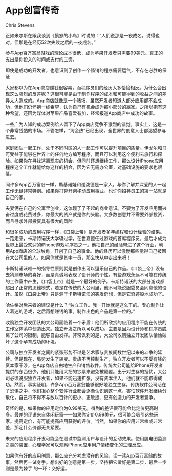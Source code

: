# App创富传奇

Chris Stevens

正如米尔斯在跟我谈到《愤怒的小鸟》时说的：“人们说那是一夜成名。说得也对，但那是在经历52次失败之后的一夜成名。”

参与App百万富翁游戏的理论成本很低，成为苹果开发者只需要99美元。真正的支出是你投入的时间或支付的工资。

即使是成功的开发者，也意识到了创作一个畅销的程序需要运气，不存在必胜的保证

大家都以为在App商店赚钱很容易，而程序员们的经历大多恰恰相反。为什么会出现这么强烈的反差呢？这很可能是由于制作程序的成本和可能得到的收益之间的差异太大造成的。App商店就像是一个赌场，虽然开发者知道大部分应用都不会成功，但他们仍怀抱一线希望，认为自己有机会成为那小部分的赢家。之所以抱有这种希望，还因为媒体对苹果产品喜爱有加，经常报道App商店中成功的故事。

一些广为人知的成功案例给人留下了App商店竞争不激烈的错觉。事实上，这是一个非常残酷的市场。不管怎样，“淘金热”已经出现，全世界的创意人士都渴望参与进去。

家庭团队一起工作、处于不同时区的人一起工作可以提升项目的质量。伊戈尔和马可受益于能够在世界上的任何地方编写程序，而且可以利用这个便利去旅行和探险。如果你在寻找逃离现实的机会，但同时还想继续工作，那么设计iPhone应用程序这个工作就能给你这样的机会，因为它无需办公室，对基础设施的要求也很低。

同许多App百万富翁一样，勒基诺娃和谢泼德是一家人。与你了解并深爱的人一起工作无疑非常特别。如果你打算开创移动应用事业，也许你招募员工的第一站就是自己的家。

夫妻俩在自己的公寓里创业，这体现了了不起的商业意识。不要为了开发应用而兴奋过度或花费过多，你最大的资产就是你的头脑。大多数创意并不需要外部投资，而且寻求外部投资具有很大的风险

和很多成功的应用程序一样，《口袋上帝》是开发者多年编程和设计经验的结果。一路走来，卡斯特诺沃大学辍过学，在世嘉担任过游戏的首席程序员，最后才成为世界上最受欢迎的iPhone游戏程序员之一。他把自己的经验带进了这个行业，利用App商店的全球触角，开创了自己的事业。他的经历可以激励那些觉得自己被困在大公司里的人，如果你就是其中一员，那么快从中走出来吧！

卡斯特诺沃唯一的指导性原则就是创作出可以逗乐自己的作品。《口袋上帝》没有去猜测市场的喜好，而是真诚地表现了设计师的个性。有些游戏永远不可能在传统的工作室中产生，《口袋上帝》就是一个最好的例子。卡斯特诺沃的大部分游戏都超出了正常的思维模式，若是在传统的大公司里，他不可能说服委员会同意他的设计。虽然《口袋上帝》只是源于卡斯特诺沃的突发奇想，但是它奇迹般地成功了。

哈佐格对后来者的建议是什么？“独立工作。我一开始就是这么干的。专心制作让人着迷的游戏，之后再想赚钱的事。制作出色的产品是第一位的。”

收购独立开发团队的大公司面临着一个矛盾：他们所欣赏的应用程序不能在传统的工作室体系中创造出来。独立开发之所以可以成功，主要是因为设计师和程序员脱离了公司的限制，能够自由发挥。非常讽刺的是，大公司收购独立开发团队恰恰破坏了这个孕育成功的环境。

公司与独立开发者之间的紧张形势不过是艺术家与贵族间数世纪以来的斗争的延续。但是现在，局势发生了转变。贵族不再控制生产，独立开发者可以不受有钱的资本家干涉，在App商店自由地生产和销售软件。传统大公司能给iPhone开发者提供的东西很少，他们只能用大把的钞票来避免被颠覆。出于对生存的担忧，大公司必须说服独立开发者，如果不能迅速扩张，没有资本注入，他们就不能取得成功。然而，事实证明，许多App百万富翁能够很好地独立生存。传统软件公司活在了恐惧之中，他们担心整个软件行业都会逐渐认识到这一点，害怕软件开发继续分散化，自己将不得不与数以百计的更小、更敏捷、更有创造力的开发者竞争。

奇怪的是，如果你的应用定价为0.99美元，得到的差评很可能会比定价更高时多。最差的评语来自休闲玩家——如果你定价0.99美元，很可能会吸引这些玩家。提高定价，有可能提高应用获得的评价。当然，如果你的应用非常棒或非常差，那定什么价都无关紧要。

未来的应用程序开发可能会在测试中监测用户与设计的互动效果。使用肌电图监测之类的装置，心理学家可以观察iPhone应用用户情绪变化的生理反应。

如果你有好的应用创意，那么应充分考虑潜在的风险，读一读App百万富翁的故事，然后再一试身手。想出好的创意是第一步，坚持把它做好是第二步，最后一步则是最为棘手
的一环：交好运。

